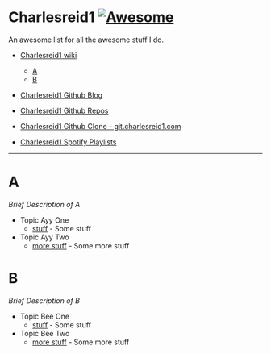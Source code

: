 # Charlesreid1 [![Awesome](https://cdn.rawgit.com/sindresorhus/awesome/d7305f38d29fed78fa85652e3a63e154dd8e8829/media/badge.svg)](https://github.com/sindresorhus/awesome)

An awesome list for all the awesome stuff I do.

- [Charlesreid1 wiki](#awesome-wiki)
    - [A](#a)
    - [B](#b)

- [Charlesreid1 Github Blog](#awesome-blog)

- [Charlesreid1 Github Repos](#awesome-github)

- [Charlesreid1 Github Clone - git.charlesreid1.com](#awesome-git)

- [Charlesreid1 Spotify Playlists](#awesome-spotify)

- - -

# A

*Brief Description of A*

* Topic Ayy One
	* [stuff](https://google.com) - Some stuff
* Topic Ayy Two
	* [more stuff](https://amazon.com) - Some more stuff

# B

*Brief Description of B*

* Topic Bee One
	* [stuff](https://google.com) - Some stuff
* Topic Bee Two
	* [more stuff](https://amazon.com) - Some more stuff

